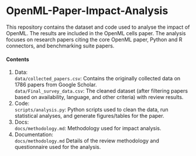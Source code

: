 # OpenML-Paper-Impact-Analysis
This repository contains the dataset and code used to analyse the impact of OpenML. The results are included in the OpenML cells paper. The analysis focuses on research papers citing the core OpenML paper, Python and R connectors, and benchmarking suite papers.

#### Contents
1. Data: \
`data/collected_papers.csv`: Contains the originally collected data on 1786 papers from Google Scholar. \
`data/Final_survey_data.csv`: The cleaned dataset (after filtering papers based on availability, language, and other criteria) with review results. 
2. Code: \
   `scripts/analysis.py`: Python scripts used to clean the data, run statistical analyses, and generate figures/tables for the paper.
3. Docs: \
   `docs/methodology.md`: Methodology used for impact analysis.
5. Documentation: \
`docs/methodology.md` Details of the review methodology and questionnaire used for the analysis.
